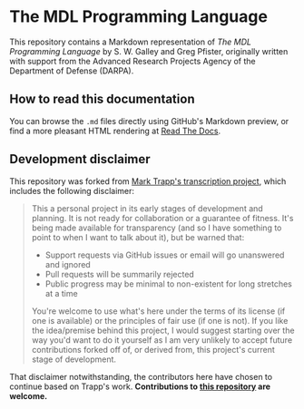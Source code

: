 # The MDL Programming Language

This repository contains a Markdown representation of *The MDL 
Programming Language* by S. W. Galley and Greg Pfister, originally 
written with support from the Advanced Research Projects Agency of the 
Department of Defense (DARPA).

## How to read this documentation

You can browse the `.md` files directly using GitHub's Markdown
preview, or find a more pleasant HTML rendering at
[Read The Docs](https://mdl-language.readthedocs.io/en/latest/).

## Development disclaimer

This repository was forked from [Mark Trapp's transcription 
project](https://github.com/itafroma/mdl-docs), which includes the 
following disclaimer:

>This a personal project in its early stages of development and 
>planning. It is not ready for collaboration or a guarantee of 
>fitness. It's being made available for transparency (and so I have 
>something to point to when I want to talk about it), but be warned 
>that:
>
>- Support requests via GitHub issues or email will go unanswered and 
>ignored
>- Pull requests will be summarily rejected
>- Public progress may be minimal to non-existent for long stretches 
>at a time
>
>You're welcome to use what's here under the terms of its license (if 
>one is available) or the principles of fair use (if one is not). If 
>you like the idea/premise behind this project, I would suggest 
>starting over the way you'd want to do it yourself as I am very 
>unlikely to accept future contributions forked off of, or derived 
>from, this project's current stage of development.

That disclaimer notwithstanding, the contributors here have chosen to 
continue based on Trapp's work. **Contributions to [this 
repository](https://github.com/taradinoc/mdl-docs) are welcome.**
